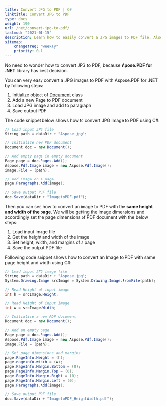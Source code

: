 ```yaml
---
title: Convert JPG to PDF | C#
linktitle: Convert JPG to PDF 
type: docs
weight: 190
url: /net/convert-jpg-to-pdf/
lastmod: "2021-01-15"
description: Learn how to easily convert a JPG images to PDF file. Also, you can convert an image to PDF with the same height and width of the page.
sitemap:
    changefreq: "weekly"
    priority: 0.7
---
```


No need to wonder how to convert JPG to PDF, because **Apose.PDF for .NET** library has best decision.

You can very easy convert a JPG images to PDF with Aspose.PDF for .NET by following steps:

1. Initialize object of [Document](https://apireference.aspose.com/page/net/aspose.page/document) class
1. Add a new Page to PDF document
1. Load JPG image and add to paragraph
1. Save output PDF

The code snippet below shows how to convert JPG Image to PDF using C#:

```csharp
// Load input JPG file
String path = dataDir + "Aspose.jpg";

// Initialize new PDF document
Document doc = new Document();

// Add empty page in empty document
Page page = doc.Pages.Add();
Aspose.Pdf.Image image = new Aspose.Pdf.Image();
image.File = (path);

// Add image on a page
page.Paragraphs.Add(image);

// Save output PDF file
doc.Save(dataDir + "ImagetoPDF.pdf");
```

Then you can see how to convert an image to PDF with the **same height and width of the page**. We will be getting the image dimensions and accordingly set the page dimensions of PDF document with the below steps:

1. Load input image file
1. Get the height and width of the image
1. Set height, width, and margins of a page
1. Save the output PDF file

Following code snippet shows how to convert an Image to PDF with same page height and width using C#:

```csharp
// Load input JPG image file
String path = dataDir + "Aspose.jpg";
System.Drawing.Image srcImage = System.Drawing.Image.FromFile(path);

// Read Height of input image
int h = srcImage.Height;

// Read Height of input image
int w = srcImage.Width;

// Initialize a new PDF document
Document doc = new Document();

// Add an empty page
Page page = doc.Pages.Add();
Aspose.Pdf.Image image = new Aspose.Pdf.Image();
image.File = (path);

// Set page dimensions and margins
page.PageInfo.Height = (h);
page.PageInfo.Width = (w);
page.PageInfo.Margin.Bottom = (0);
page.PageInfo.Margin.Top = (0);
page.PageInfo.Margin.Right = (0);
page.PageInfo.Margin.Left = (0);
page.Paragraphs.Add(image);

// Save output PDF file
doc.Save(dataDir + "ImagetoPDF_HeightWidth.pdf");
```
